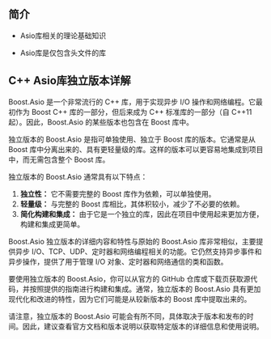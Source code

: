 ## 简介

+ Asio库相关的理论基础知识

+ Asio库是仅包含头文件的库

## C++ Asio库独立版本详解

Boost.Asio 是一个非常流行的 C++ 库，用于实现异步 I/O 操作和网络编程。它最初作为 Boost C++ 库的一部分，但后来成为 C++ 标准库的一部分（自 C++11 起）。因此，Boost.Asio 的某些版本也包含在 Boost 库中。

独立版本的 Boost.Asio 是指可单独使用、独立于 Boost 库的版本。它通常是从 Boost 库中分离出来的、具有更轻量级的库。这样的版本可以更容易地集成到项目中，而无需包含整个 Boost 库。

独立版本的 Boost.Asio 通常具有以下特点：

1. **独立性：** 它不需要完整的 Boost 库作为依赖，可以单独使用。
2. **轻量级：** 与完整的 Boost 库相比，其体积较小，减少了不必要的依赖。
3. **简化构建和集成：** 由于它是一个独立的库，因此在项目中使用起来更加方便，构建和集成更简单。

Boost.Asio 独立版本的详细内容和特性与原始的 Boost.Asio 库非常相似，主要提供异步 I/O、TCP、UDP、定时器和网络编程相关的功能。它仍然支持异步事件和异步操作，提供了用于管理 I/O 对象、定时器和网络通信的类和函数。

要使用独立版本的 Boost.Asio，你可以从官方的 GitHub 仓库或下载页获取源代码，并按照提供的指南进行构建和集成。通常，独立版本的 Boost.Asio 具有更加现代化和改进的特性，因为它们可能是从较新版本的 Boost 库中提取出来的。

请注意，独立版本的 Boost.Asio 可能会有所不同，具体取决于版本和发布的时间。因此，建议查看官方文档和版本说明以获取特定版本的详细信息和使用说明。